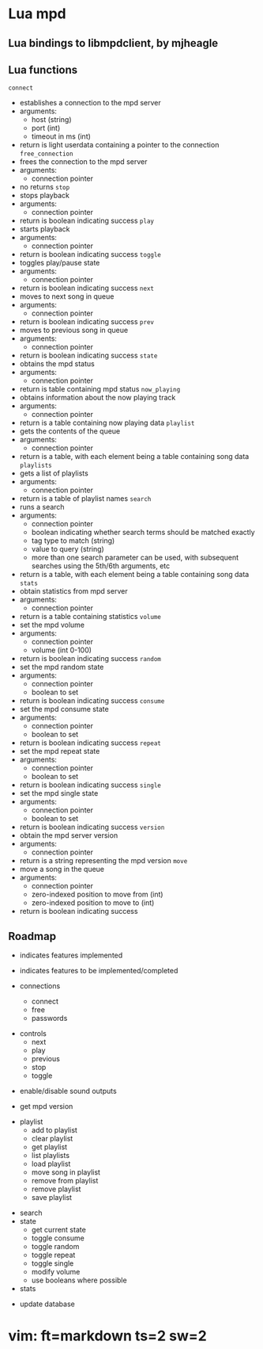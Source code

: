 Lua mpd
=======

Lua bindings to libmpdclient, by mjheagle
-----------------------------------------

Lua functions
-------------
`connect`
  - establishes a connection to the mpd server
  - arguments:
    - host (string)
    - port (int)
    - timeout in ms (int)
  - return is light userdata containing a pointer to the connection
`free_connection`
  - frees the connection to the mpd server
  - arguments:
    - connection pointer
  - no returns
`stop`
  - stops playback
  - arguments:
    - connection pointer
  - return is boolean indicating success
`play`
  - starts playback
  - arguments:
    - connection pointer
  - return is boolean indicating success
`toggle`
  - toggles play/pause state
  - arguments:
    - connection pointer
  - return is boolean indicating success
`next`
  - moves to next song in queue
  - arguments:
    - connection pointer
  - return is boolean indicating success
`prev`
  - moves to previous song in queue
  - arguments:
    - connection pointer
  - return is boolean indicating success
`state`
  - obtains the mpd status
  - arguments:
    - connection pointer
  - return is table containing mpd status
`now_playing`
  - obtains information about the now playing track
  - arguments:
    - connection pointer
  - return is a table containing now playing data
`playlist`
  - gets the contents of the queue
  - arguments:
    - connection pointer
  - return is a table, with each element being a table containing song data
`playlists`
  - gets a list of playlists
  - arguments:
    - connection pointer
  - return is a table of playlist names
`search`
  - runs a search
  - arguments:
    - connection pointer
    - boolean indicating whether search terms should be matched exactly
    - tag type to match (string)
    - value to query (string)
    - more than one search parameter can be used, with subsequent searches using
    the 5th/6th arguments, etc
  - return is a table, with each element being a table containing song data
`stats`
  - obtain statistics from mpd server
  - arguments:
    - connection pointer
  - return is a table containing statistics
`volume`
  - set the mpd volume
  - arguments:
    - connection pointer
    - volume (int 0-100)
  - return is boolean indicating success
`random`
  - set the mpd random state
  - arguments:
    - connection pointer
    - boolean to set
  - return is boolean indicating success
`consume`
  - set the mpd consume state
  - arguments:
    - connection pointer
    - boolean to set
  - return is boolean indicating success
`repeat`
  - set the mpd repeat state
  - arguments:
    - connection pointer
    - boolean to set
  - return is boolean indicating success
`single`
  - set the mpd single state
  - arguments:
    - connection pointer
    - boolean to set
  - return is boolean indicating success
`version`
  - obtain the mpd server version
  - arguments:
    - connection pointer
  - return is a string representing the mpd version
`move`
  - move a song in the queue
  - arguments:
    - connection pointer
    - zero-indexed position to move from (int)
    - zero-indexed position to move to (int)
  - return is boolean indicating success

Roadmap
-------
* indicates features implemented
- indicates features to be implemented/completed

- connections
  * connect
  * free
  - passwords
* controls
  * next
  * play
  * previous
  * stop
  * toggle
- enable/disable sound outputs
* get mpd version
- playlist
  - add to playlist
  - clear playlist
  * get playlist
  * list playlists
  - load playlist
  - move song in playlist
  - remove from playlist
  - remove playlist
  - save playlist
* search
* state
  * get current state
  * toggle consume
  * toggle random
  * toggle repeat
  * toggle single
  * modify volume
  * use booleans where possible
* stats
- update database

# vim: ft=markdown ts=2 sw=2
